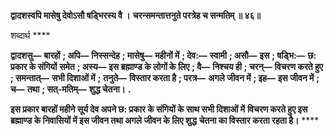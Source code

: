 **द्वादशस्वपि मासेषु देवोऽसौ षड्भिरस्य वै ।** **चरन्समन्तात्तनुते परत्रेह च सन्मतिम् ॥ ४६॥** 

शब्दार्थ **** 

**द्वादशसु—** **बारहों** **; अपि—** **निस्सन्देह** **; मासेषु—** **महीनों में** **; देव:—** **स्वामी** **; असौ—** **इस** **; षड्भि:—** **छ: प्रकार के संगियों** **समेत** **; अस्य—** **इस ब्रह्माण्ड के लोगों के लिए** **; वै—** **निश्चय ही** **; चरन्—** **विचरण करते हुए** **; समन्तात्—** **सभी दिशाओं में** **;** **तनुते—** **विस्तार करता है** **; परत्र—** **अगले जीवन में** **; इह—** **इस जीवन में** **; च—** **तथा** **; सत्-मतिम्—** **शुद्ध चेतना।** **.** 

**इस प्रकार बारहों महीने सूर्य देव अपने छ: प्रकार के संगियों के साथ सभी दिशाओं में** **विचरण करते हुए इस ब्रह्माण्ड के निवासियों में इस जीवन तथा अगले जीवन के लिए शुद्ध** **चेतना का विस्तार करता रहता है।** **** 
